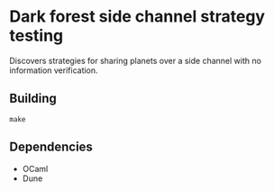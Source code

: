 
# Dark forest side channel strategy testing

Discovers strategies for sharing planets over a side channel with no
information verification.

## Building

	make

## Dependencies

- OCaml
- Dune

